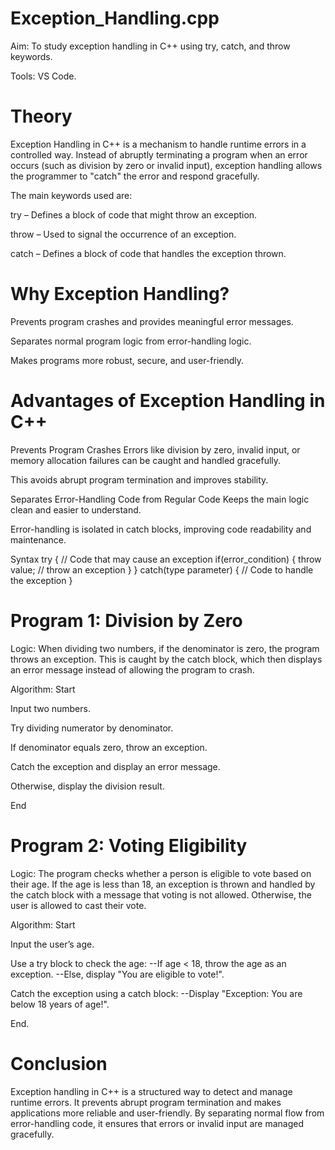 # Exception_Handling.cpp
Aim: To study exception handling in C++ using try, catch, and throw keywords.

Tools: VS Code.

# Theory
Exception Handling in C++ is a mechanism to handle runtime errors in a controlled way. Instead of abruptly terminating a program when an error occurs (such as division by zero or invalid input), exception handling allows the programmer to "catch" the error and respond gracefully.

The main keywords used are:

try – Defines a block of code that might throw an exception.

throw – Used to signal the occurrence of an exception.

catch – Defines a block of code that handles the exception thrown.

# Why Exception Handling?
Prevents program crashes and provides meaningful error messages.

Separates normal program logic from error-handling logic.

Makes programs more robust, secure, and user-friendly.

# Advantages of Exception Handling in C++
Prevents Program Crashes
Errors like division by zero, invalid input, or memory allocation failures can be caught and handled gracefully.

This avoids abrupt program termination and improves stability.

Separates Error-Handling Code from Regular Code
Keeps the main logic clean and easier to understand.

Error-handling is isolated in catch blocks, improving code readability and maintenance.

Syntax
try {
    // Code that may cause an exception
    if(error_condition) {
        throw value;   // throw an exception
    }
}
catch(type parameter) {
    // Code to handle the exception
}
# Program 1: Division by Zero
Logic:
When dividing two numbers, if the denominator is zero, the program throws an exception. This is caught by the catch block, which then displays an error message instead of allowing the program to crash.

Algorithm:
Start

Input two numbers.

Try dividing numerator by denominator.

If denominator equals zero, throw an exception.

Catch the exception and display an error message.

Otherwise, display the division result.

End

# Program 2: Voting Eligibility
Logic:
The program checks whether a person is eligible to vote based on their age. If the age is less than 18, an exception is thrown and handled by the catch block with a message that voting is not allowed. Otherwise, the user is allowed to cast their vote.

Algorithm:
Start

Input the user’s age.

Use a try block to check the age: --If age < 18, throw the age as an exception. --Else, display "You are eligible to vote!".

Catch the exception using a catch block: --Display "Exception: You are below 18 years of age!".

End.

# Conclusion
Exception handling in C++ is a structured way to detect and manage runtime errors. It prevents abrupt program termination and makes applications more reliable and user-friendly. By separating normal flow from error-handling code, it ensures that errors or invalid input are managed gracefully.

